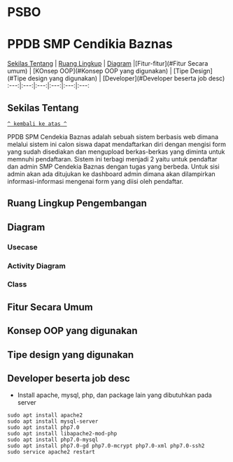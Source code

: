 # PSBO
# PPDB SMP Cendikia Baznas


[Sekilas Tentang](#sekilas-tentang) | [Ruang Lingkup](#ruang-lingkup-pengembangan) | [Diagram](#diagram) |[Fitur-fitur](#Fitur Secara umum) | [KOnsep OOP](#Konsep OOP yang digunakan) | [Tipe Design](#Tipe design yang digunakan) | [Developer](#Developer beserta job desc)
:---:|:---:|:---:|:---:|:---:|:---:


## Sekilas Tentang 
[`^ kembali ke atas ^`](#aplikasi-october)

PPDB SPM Cendekia Baznas adalah sebuah sistem berbasis web dimana melalui sistem ini calon siswa dapat mendaftarkan diri dengan mengisi form yang sudah disediakan dan mengupload berkas-berkas yang diminta untuk memnuhi pendaftaran. Sistem ini terbagi menjadi 2 yaitu untuk pendaftar dan admin SMP Cendekia Baznas dengan tugas yang berbeda. Untuk sisi admin akan ada ditujukan ke dashboard admin dimana akan dilampirkan informasi-informasi mengenai form yang diisi oleh pendaftar.
## Ruang Lingkup Pengembangan

## Diagram 
### Usecase

### Activity Diagram

### Class

## Fitur Secara Umum

## Konsep OOP yang digunakan

## Tipe design yang digunakan

## Developer beserta job desc
- Install apache, mysql, php, dan package lain yang dibutuhkan pada server
```shell
sudo apt install apache2
sudo apt install mysql-server
sudo apt install php7.0
sudo apt install libapache2-mod-php
sudo apt install php7.0-mysql
sudo apt install php7.0-gd php7.0-mcrypt php7.0-xml php7.0-ssh2
sudo service apache2 restart
```  

